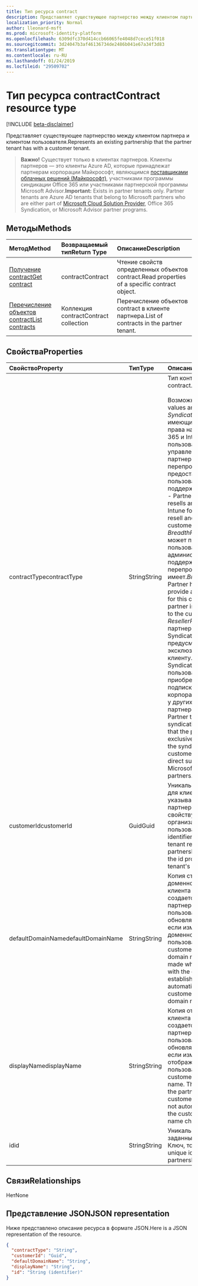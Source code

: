 ```yaml
---
title: Тип ресурса contract
description: Представляет существующее партнерство между клиентом партнера и клиентом пользователя.
localization_priority: Normal
author: lleonard-msft
ms.prod: microsoft-identity-platform
ms.openlocfilehash: 6309dfc370d414ccb66065fe4048d7cece51f018
ms.sourcegitcommit: 3d24047b3af46136734de2486b041e67a34f3d83
ms.translationtype: MT
ms.contentlocale: ru-RU
ms.lasthandoff: 01/24/2019
ms.locfileid: "29509702"
---
```

# <a name="contract-resource-type"></a><span data-ttu-id="7ad10-103">Тип ресурса contract</span><span class="sxs-lookup"><span data-stu-id="7ad10-103">Contract resource type</span></span>

[!INCLUDE [beta-disclaimer](../../includes/beta-disclaimer.md)]

<span data-ttu-id="7ad10-104">Представляет существующее партнерство между клиентом партнера и клиентом пользователя.</span><span class="sxs-lookup"><span data-stu-id="7ad10-104">Represents an existing partnership that the partner tenant has with a customer tenant.</span></span>

> <span data-ttu-id="7ad10-p101">**Важно!** Существует только в клиентах партнеров. Клиенты партнеров — это клиенты Azure AD, которые принадлежат партнерам корпорации Майкрософт, являющимся [поставщиками облачных решений (Майкрософт)](https://partnercenter.microsoft.com/en-us/partner/programs), участниками программы синдикации Office 365 или участниками партнерской программы Microsoft Advisor.</span><span class="sxs-lookup"><span data-stu-id="7ad10-p101">**Important:** Exists in partner tenants only. Partner tenants are Azure AD tenants that belong to Microsoft partners who are either part of [Microsoft Cloud Solution Provider](https://partnercenter.microsoft.com/en-us/partner/programs), Office 365 Syndication, or Microsoft Advisor partner programs.</span></span>

## <a name="methods"></a><span data-ttu-id="7ad10-107">Методы</span><span class="sxs-lookup"><span data-stu-id="7ad10-107">Methods</span></span>

| <span data-ttu-id="7ad10-108">Метод</span><span class="sxs-lookup"><span data-stu-id="7ad10-108">Method</span></span>   | <span data-ttu-id="7ad10-109">Возвращаемый тип</span><span class="sxs-lookup"><span data-stu-id="7ad10-109">Return Type</span></span> | <span data-ttu-id="7ad10-110">Описание</span><span class="sxs-lookup"><span data-stu-id="7ad10-110">Description</span></span> |
|:---------------|:--------|:----------|
|[<span data-ttu-id="7ad10-111">Получение contract</span><span class="sxs-lookup"><span data-stu-id="7ad10-111">Get contract</span></span>](../api/contract-get.md) | <span data-ttu-id="7ad10-112">contract</span><span class="sxs-lookup"><span data-stu-id="7ad10-112">Contract</span></span> |<span data-ttu-id="7ad10-113">Чтение свойств определенных объектов contract.</span><span class="sxs-lookup"><span data-stu-id="7ad10-113">Read properties of a specific contract object.</span></span> |
|[<span data-ttu-id="7ad10-114">Перечисление объектов contract</span><span class="sxs-lookup"><span data-stu-id="7ad10-114">List contracts</span></span>](../api/contract-list.md) | <span data-ttu-id="7ad10-115">Коллекция contract</span><span class="sxs-lookup"><span data-stu-id="7ad10-115">Contract collection</span></span> | <span data-ttu-id="7ad10-116">Перечисление объектов contract в клиенте партнера.</span><span class="sxs-lookup"><span data-stu-id="7ad10-116">List of contracts in the partner tenant.</span></span> |

## <a name="properties"></a><span data-ttu-id="7ad10-117">Свойства</span><span class="sxs-lookup"><span data-stu-id="7ad10-117">Properties</span></span>
| <span data-ttu-id="7ad10-118">Свойство</span><span class="sxs-lookup"><span data-stu-id="7ad10-118">Property</span></span>   | <span data-ttu-id="7ad10-119">Тип</span><span class="sxs-lookup"><span data-stu-id="7ad10-119">Type</span></span> | <span data-ttu-id="7ad10-120">Описание</span><span class="sxs-lookup"><span data-stu-id="7ad10-120">Description</span></span> |
|:---------------|:--------|:----------|
|<span data-ttu-id="7ad10-121">contractType</span><span class="sxs-lookup"><span data-stu-id="7ad10-121">contractType</span></span>|<span data-ttu-id="7ad10-122">String</span><span class="sxs-lookup"><span data-stu-id="7ad10-122">String</span></span>|<span data-ttu-id="7ad10-123">Тип контракта.</span><span class="sxs-lookup"><span data-stu-id="7ad10-123">Type of contract.</span></span><br><br><span data-ttu-id="7ad10-124">Возможные значения:</span><span class="sxs-lookup"><span data-stu-id="7ad10-124">Possible values are:</span></span><br> <span data-ttu-id="7ad10-p102">*SyndicationPartner*. Партнер, имеющий исключительные права на перепродажу Office 365 и Intune для этого пользователя, а также управление ими. Такие партнеры выполняют перепродажу и предоставляют пользователям поддержку.</span><span class="sxs-lookup"><span data-stu-id="7ad10-p102">*SyndicationPartner* - Partner that exclusively resells and manages O365 and Intune for this customer. They resell and support their customers.</span></span><br> <span data-ttu-id="7ad10-p103">*BreadthPartner*. Партнер может предоставлять пользователю административную поддержку. Прав на перепродажу этот партнер не имеет.</span><span class="sxs-lookup"><span data-stu-id="7ad10-p103">*BreadthPartner* - Partner has the ability to provide administrative support for this customer. However, the partner is not allowed to resell to the customer.</span></span><br><span data-ttu-id="7ad10-p104">*ResellerPartner*. Этот тип партнеров аналогичен SyndicationPartner, но не предусматривает эксклюзивного доступа к клиенту. В случае SyndicationPartner пользователь не может приобретать дополнительные подписки непосредственно у корпорации Майкрософт или у других партнеров.</span><span class="sxs-lookup"><span data-stu-id="7ad10-p104">*ResellerPartner* - Partner that is similar to a syndication partner, except that the partner doesn’t have exclusive access to a tenant. In the syndication case, the customer cannot buy additional direct subscriptions from Microsoft or from other partners.</span></span>|
|<span data-ttu-id="7ad10-131">customerId</span><span class="sxs-lookup"><span data-stu-id="7ad10-131">customerId</span></span>|<span data-ttu-id="7ad10-132">Guid</span><span class="sxs-lookup"><span data-stu-id="7ad10-132">Guid</span></span>|<span data-ttu-id="7ad10-p105">Уникальный идентификатор для клиента пользователя, указываемый в случае партнерства. Соответствует свойству id для ресурса организации клиента пользователя.</span><span class="sxs-lookup"><span data-stu-id="7ad10-p105">The unique identifier for the customer tenant referenced by this partnership. Corresponds to the id property of the customer tenant's organization resource.</span></span> |
|<span data-ttu-id="7ad10-135">defaultDomainName</span><span class="sxs-lookup"><span data-stu-id="7ad10-135">defaultDomainName</span></span>|<span data-ttu-id="7ad10-136">String</span><span class="sxs-lookup"><span data-stu-id="7ad10-136">String</span></span>|<span data-ttu-id="7ad10-p106">Копия стандартного доменного имени для клиента пользователя. Копия создается при установлении партнерства с пользователем. Она не обновляется автоматически, если изменяется стандартное доменное имя для клиента пользователя.</span><span class="sxs-lookup"><span data-stu-id="7ad10-p106">A copy of the customer tenant's default domain name. The copy is made when the partnership with the customer is established. It is not automatically updated if the customer tenant's default domain name changes.</span></span>|
|<span data-ttu-id="7ad10-140">displayName</span><span class="sxs-lookup"><span data-stu-id="7ad10-140">displayName</span></span>|<span data-ttu-id="7ad10-141">String</span><span class="sxs-lookup"><span data-stu-id="7ad10-141">String</span></span>|<span data-ttu-id="7ad10-p107">Копия отображаемого имени клиента пользователя. Копия создается при установлении партнерства с пользователем. Она не обновляется автоматически, если изменяется отображаемое имя клиента пользователя.</span><span class="sxs-lookup"><span data-stu-id="7ad10-p107">A copy of the customer tenant's display name. The copy is made when the partnership with the customer is established. It is not automatically updated if the customer tenant's display name changes.</span></span>|
|<span data-ttu-id="7ad10-145">id</span><span class="sxs-lookup"><span data-stu-id="7ad10-145">id</span></span>|<span data-ttu-id="7ad10-146">String</span><span class="sxs-lookup"><span data-stu-id="7ad10-146">String</span></span>| <span data-ttu-id="7ad10-p108">Уникальный идентификатор, заданный для партнерства. Ключ, только для чтения.</span><span class="sxs-lookup"><span data-stu-id="7ad10-p108">The unique identifier for the partnership. Key, read-only</span></span> |

## <a name="relationships"></a><span data-ttu-id="7ad10-149">Связи</span><span class="sxs-lookup"><span data-stu-id="7ad10-149">Relationships</span></span>
<span data-ttu-id="7ad10-150">Нет</span><span class="sxs-lookup"><span data-stu-id="7ad10-150">None</span></span>


## <a name="json-representation"></a><span data-ttu-id="7ad10-151">Представление JSON</span><span class="sxs-lookup"><span data-stu-id="7ad10-151">JSON representation</span></span>
<span data-ttu-id="7ad10-152">Ниже представлено описание ресурса в формате JSON.</span><span class="sxs-lookup"><span data-stu-id="7ad10-152">Here is a JSON representation of the resource.</span></span>

<!-- {
  "blockType": "resource",
  "optionalProperties": [

  ],
  "@odata.type": "microsoft.graph.Contract"
}-->

```json
{
  "contractType": "String",
  "customerId": "Guid",
  "defaultDomainName": "String",
  "displayName": "String",
  "id": "String (identifier)"
}

```

<!-- uuid: 8fcb5dbc-d5aa-4681-8e31-b001d5168d79
2015-10-25 14:57:30 UTC -->
<!--
{
  "type": "#page.annotation",
  "description": "Contract resource",
  "keywords": "",
  "section": "documentation",
  "tocPath": "",
  "suppressions": [
    "Error: /api-reference/beta/resources/contract.md:\r\n      Exception processing links.\r\n    System.ArgumentException: Link Definition was null. Link text: !INCLUDE [beta-disclaimer](../../includes/beta-disclaimer.md)\r\n      at ApiDoctor.Validation.DocFile.get_LinkDestinations()\r\n      at ApiDoctor.Validation.DocSet.ValidateLinks(Boolean includeWarnings, String[] relativePathForFiles, IssueLogger issues, Boolean requireFilenameCaseMatch, Boolean printOrphanedFiles)"
  ]
}
-->
